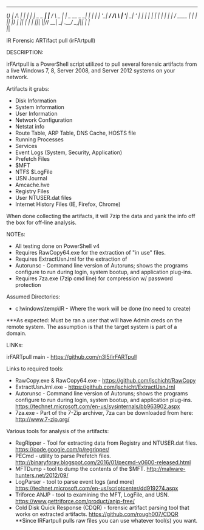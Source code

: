
  _      ______           _               _ _ 
 (_)    |  ____/\        | |             | | |
  _ _ __| |__ /  \   _ __| |_ _ __  _   _| | |
 | | '__|  __/ /\ \ | '__| __| '_ \| | | | | |
 | | |  | | / ____ \| |  | |_| |_) | |_| | | |
 |_|_|  |_|/_/    \_\_|   \__| .__/ \__,_|_|_|
                             | |              
                             |_| 

IR Forensic ARTifact pull (irFArtpull)

DESCRIPTION:

irFArtpull is a PowerShell script utilized to pull several forensic artifacts from a live Windows 7, 8, Server 2008, and Server 2012 systems on your network. 
		
Artifacts it grabs:
- Disk Information
- System Information
- User Information
- Network Configuration
- Netstat info
- Route Table, ARP Table, DNS Cache, HOSTS file
- Running Processes
- Services
- Event Logs (System, Security, Application)
- Prefetch Files
- $MFT
- NTFS $LogFile
- USN Journal
- Amcache.hve
- Registry Files
- User NTUSER.dat files
- Internet History Files (IE, Firefox, Chrome)
	
When done collecting the artifacts, it will 7zip the data and yank the info off the box for off-line analysis. 
		
NOTEs: 
- All testing done on PowerShell v4
- Requires RawCopy64.exe for the extraction of "in use" files.
- Requires ExtractUsnJrnl for the extraction of 
- Autorunsc - Command line version of Autoruns; shows the programs configure to run during login, system bootup, and application plug-ins.
- Requires 7za.exe (7zip cmd line) for compression w/ password protection
	
Assumed Directories:
- c:\windows\temp\IR - Where the work will be done (no need to create)
		
***As expected: Must be ran a user that will have Admin creds on the remote system. The assumption is that the target system is part of a domain.
	
LINKs:  
	
irFARTpull main - https://github.com/n3l5/irFARTpull
	
Links to required tools:
- RawCopy.exe & RawCopy64.exe - https://github.com/jschicht/RawCopy
- ExtractUsnJrnl.exe - https://github.com/jschicht/ExtractUsnJrnl
- Autorunsc - Command line version of Autoruns; shows the programs configure to run during login, system bootup, and application plug-ins. https://technet.microsoft.com/en-us/sysinternals/bb963902.aspx
- 7za.exe - Part of the 7-Zip archiver, 7za can be downloaded from here: http://www.7-zip.org/
	
Various tools for analysis of the artifacts:
- RegRipper - Tool for extracting data from Registry and NTUSER.dat files. https://code.google.com/p/regripper/
- PECmd - utility to parse Prefetch files. http://binaryforay.blogspot.com/2016/01/pecmd-v0600-released.html
- MFTDump - tool to dump the contents of the $MFT. http://malware-hunters.net/2012/09/
- LogParser - tool to parse event logs (and more) https://technet.microsoft.com/en-us/scriptcenter/dd919274.aspx
- Triforce ANJP - tool to examining the MFT, LogFile, and USN. https://www.gettriforce.com/product/anjp-free/
- Cold Disk Quick Response (CDQR) - forensic artifact parsing tool that works on extracted artifacts. https://github.com/rough007/CDQR
**Since IRFartpull pulls raw files you can use whatever tool(s) you want.